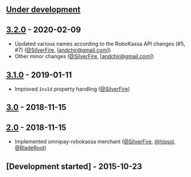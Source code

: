 ## [Under development]

## [3.2.0] - 2020-02-09

- Updated various names according to the RoboKassa API changes (#5, #7) ([@SilverFire], [andchir@gmail.com])
- Other minor changes ([@SilverFire], [andchir@gmail.com])

## [3.1.0] - 2019-01-11

- Improved `InvId` property handling ([@SilverFire])

## [3.0] - 2018-11-15

## [2.0] - 2018-11-15

- Implemented omnipay-robokassa merchant ([@SilverFire], [@hiqsol], [@BladeRoot])

## [Development started] - 2015-10-23

[@hiqsol]: https://github.com/hiqsol
[sol@hiqdev.com]: https://github.com/hiqsol
[@SilverFire]: https://github.com/SilverFire
[d.naumenko.a@gmail.com]: https://github.com/SilverFire
[@tafid]: https://github.com/tafid
[andreyklochok@gmail.com]: https://github.com/tafid
[@BladeRoot]: https://github.com/BladeRoot
[bladeroot@gmail.com]: https://github.com/BladeRoot
[Under development]: https://github.com/hiqdev/omnipay-robokassa/compare/3.1.0...HEAD
[2.0]: https://github.com/hiqdev/omnipay-robokassa/releases/tag/2.0
[3.0]: https://github.com/hiqdev/omnipay-robokassa/compare/2.0...3.0
[3.1]: https://github.com/hiqdev/omnipay-robokassa/compare/3.0...3.1
[3.1.0]: https://github.com/hiqdev/omnipay-robokassa/compare/3.0...3.1.0
[3.2.0]: https://github.com/hiqdev/omnipay-robokassa/compare/3.1.0...3.2.0

